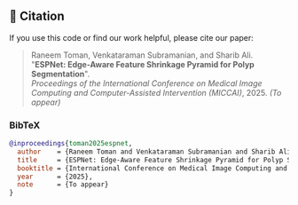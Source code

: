 ## 📄 Citation

If you use this code or find our work helpful, please cite our paper:

> Raneem Toman, Venkataraman Subramanian, and Sharib Ali.  
> "**ESPNet: Edge-Aware Feature Shrinkage Pyramid for Polyp Segmentation**".  
> *Proceedings of the International Conference on Medical Image Computing and Computer-Assisted Intervention (MICCAI)*, 2025. *(To appear)*

### BibTeX
```bibtex
@inproceedings{toman2025espnet,
  author    = {Raneem Toman and Venkataraman Subramanian and Sharib Ali},
  title     = {ESPNet: Edge-Aware Feature Shrinkage Pyramid for Polyp Segmentation},
  booktitle = {International Conference on Medical Image Computing and Computer-Assisted Intervention (MICCAI)},
  year      = {2025},
  note      = {To appear}
}
